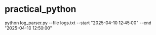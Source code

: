 # practical_python
python log_parser.py --file logs.txt --start "2025-04-10 12:45:00" --end "2025-04-10 12:50:00"
